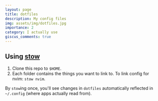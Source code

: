 ```yaml
---
layout: page
title: dotfiles
description: My config files
img: assets/img/dotfiles.jpg
importance: 2
category: I actually use
giscus_comments: true
---
```


## Using [stow](https://www.gnu.org/software/stow/)

1. Clone this repo to `$HOME`.
1. Each folder contains the things you want to link to. To link config for nvim: `stow nvim`.

By `stow`ing once, you'll see changes in `dotfiles` automatically reflected in `~/.config` (where apps actually read from).
